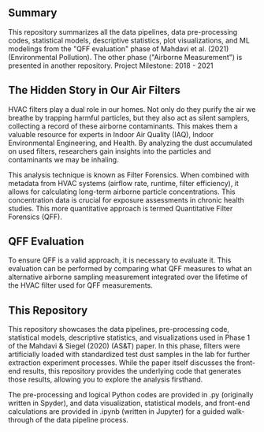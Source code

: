 ## Summary
This repository summarizes all the data pipelines, data pre-processing codes, statistical models, descriptive statistics, plot visualizations, and ML modelings from the "QFF evaluation" phase of Mahdavi et al. (2021) (Environmental Pollution). The other phase ("Airborne Measurement") is presented in another repository.
Project Milestone: 2018 - 2021  

## The Hidden Story in Our Air Filters

HVAC filters play a dual role in our homes. Not only do they purify the air we breathe by trapping harmful particles, but they also act as silent samplers, collecting a record of these airborne contaminants. This makes them a valuable resource for experts in Indoor Air Quality (IAQ), Indoor Environmental Engineering, and Health. By analyzing the dust accumulated on used filters, researchers gain insights into the particles and contaminants we may be inhaling.

This analysis technique is known as Filter Forensics. When combined with metadata from HVAC systems (airflow rate, runtime, filter efficiency), it allows for calculating long-term airborne particle concentrations. This concentration data is crucial for exposure assessments in chronic health studies. This more quantitative approach is termed Quantitative Filter Forensics (QFF).

## QFF Evaluation
To ensure QFF is a valid approach, it is necessary to evaluate it. This evaluation can be performed by comparing what QFF measures to what an alternative airborne sampling measurement integrated over the lifetime of the HVAC filter used for QFF measurements.

## This Repository
This repository showcases the data pipelines, pre-processing code, statistical models, descriptive statistics, and visualizations used in Phase 1 of the Mahdavi & Siegel (2020) (AS&T) paper. 
In this phase, filters were artificially loaded with standardized test dust samples in the lab for further extraction experiment processes.
While the paper itself discusses the front-end results, this repository provides the underlying code that generates those results, allowing you to explore the analysis firsthand.

The pre-processing and logical Python codes are provided in .py (originally written in Spyder), and data visualization, statistical models, and front-end calculations are provided in .ipynb (written in Jupyter) for a guided walk-through of the data pipeline process.
